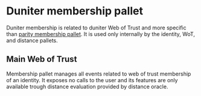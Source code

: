 # Duniter membership pallet

Duniter membership is related to duniter Web of Trust and more specific than [parity membership pallet](https://github.com/paritytech/substrate/tree/master/frame/membership). It is used only internally by the identity, WoT, and distance pallets.

## Main Web of Trust

Membership pallet manages all events related to web of trust membership of an identity. It exposes no calls to the user and its features are only available trough distance evaluation provided by distance oracle.
